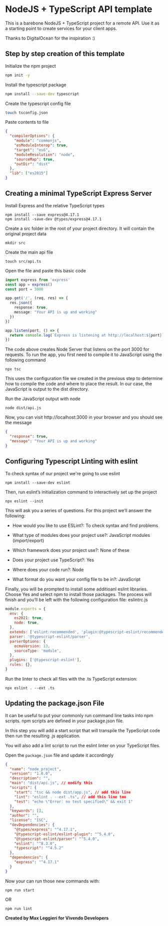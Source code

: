# NodeJS + TypeScript  API template

This is a barebone NodeJS + TypeScript project for a remote API. Use it as a starting point to create services for your client apps.

Thanks to DigitalOcean for the inspiration :)

## Step by step creation of this template

Initialize the npm project
```bash
npm init -y
```

Install the typescript package
```bash
npm install --save-dev typescript
```

Create the typescript config file
```bash
touch tsconfig.json
```

Paste contents to file
```json
{
  "compilerOptions": {
    "module": "commonjs",
    "esModuleInterop": true,
    "target": "es6",
    "moduleResolution": "node",
    "sourceMap": true,
    "outDir": "dist"
  },
  "lib": ["es2015"]
}
```

## Creating a minimal TypeScript Express Server

Install Express and the relative TypeScript types
```
npm install --save express@4.17.1
npm install -save-dev @types/express@4.17.1
```

Create a src folder in the root of your project directory. It will contain the original project data
```
mkdir src
```

Create the main api file
```
touch src/api.ts
```

Open the file and paste this basic code
```typescript
import express from 'express'
const app = express()
const port = 3000

app.get('/', (req, res) => {
  res.json({
    response: true,
    message: "Your API is up and working"
  })
})

app.listen(port, () => {
  return console.log(`Express is listening at http://localhost:${port}`)
})
```

The code above creates Node Server that listens on the port 3000 for requests. To run the app, you first need to compile it to JavaScript using the following command
```
npx tsc
```

This uses the configuration file we created in the previous step to determine how to compile the code and where to place the result. In our case, the JavaScript is output to the dist directory.

Run the JavaScript output with node
```
node dist/api.js
```
Now, you can visit http://localhost:3000 in your browser and you should see the message
```json
{
  "response": true,
  "message": "Your API is up and working"
}
```

## Configuring Typescript Linting with eslint

To check syntax of our project we're going to use eslint
```
npm install --save-dev eslint
```
Then, run eslint’s initialization command to interactively set up the project
```
npx eslint --init
```
This will ask you a series of questions. For this project we’ll answer the following:

- How would you like to use ESLint?: To check syntax and find problems

- What type of modules does your project use?: JavaScript modules (import/export)

- Which framework does your project use?: None of these

- Does your project use TypeScript?: Yes

- Where does your code run?: Node

- What format do you want your config file to be in?: JavaScript

Finally, you will be prompted to install some additioanl eslint libraries. Choose Yes and select npm to install those packages. The process will finish and you’ll be left with the following configuration file: eslintrc.js
```js
module.exports = {
  env: {
    es2021: true,
    node: true,
  },
  extends: ['eslint:recommended', 'plugin:@typescript-eslint/recommended'],
  parser: '@typescript-eslint/parser',
  parserOptions: {
    ecmaVersion: 13,
    sourceType: 'module',
  },
  plugins: ['@typescript-eslint'],
  rules: {},
}
```
Run the linter to check all files with the .ts TypeScript extension:
```
npx eslint . --ext .ts
```
## Updating the package.json File

It can be useful to put your commonly run command line tasks into npm scripts. npm scripts are defined in your package.json file.

In this step you will add a start script that will transpile the TypeScript code then run the resulting .js application.

You will also add a lint script to run the eslint linter on your TypeScript files.

Open the `package.json` file and update it accordingly
```json
{
  "name": "node_project",
  "version": "1.0.0",
  "description": "",
  "main": "dist/api.js", // modify this
  "scripts": {
    "start": "tsc && node dist/app.js", // add this line
    "lint": "eslint . --ext .ts", // add this line too
    "test": "echo \"Error: no test specified\" && exit 1"
  },
  "keywords": [],
  "author": "",
  "license": "ISC",
  "devDependencies": {
    "@types/express": "^4.17.1",
    "@typescript-eslint/eslint-plugin": "^5.4.0",
    "@typescript-eslint/parser": "^5.4.0",
    "eslint": "^8.3.0",
    "typescript": "^4.5.2"
  },
  "dependencies": {
    "express": "^4.17.1"
  }
}
```

Now your can run those new commands with:
```
npm run start
```
OR 
```
npm run lint
```

**Created by Max Leggieri for Vivendo Developers**

